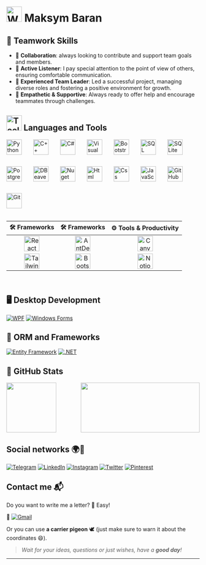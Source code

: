 # <img src="https://media.giphy.com/media/hvRJCLFzcasrR4ia7z/giphy.gif" width="40px" alt="Waving Hand GIF" /> Maksym Baran

## 🤝 Teamwork Skills
- 🌟 **Collaboration**: always looking to contribute and support team goals and members.
- 🧠 **Active Listener**: I pay special attention to the point of view of others, ensuring comfortable communication.
- 🏅 **Experienced Team Leader**: Led a successful project, managing diverse roles and fostering a positive environment for growth.
- 🤗 **Empathetic & Supportive**: Always ready to offer help and encourage teammates through challenges.


## <img src="https://media.giphy.com/media/2IudUHdI075HL02Pkk/giphy.gif" width="40px" alt="Tools GIF" /> Languages and Tools 

<div style="display: flex; flex-wrap: wrap; gap: 30px; align-items: center;">
<img  alt="Python" width="40px"  src="https://cdn.jsdelivr.net/gh/devicons/devicon@latest/icons/python/python-original.svg"/> 
<img  alt="C++" width="40px"  src="https://cdn.jsdelivr.net/gh/devicons/devicon@latest/icons/cplusplus/cplusplus-original.svg" /> 
<img  alt="C#" width="40px"  src="https://cdn.jsdelivr.net/gh/devicons/devicon@latest/icons/csharp/csharp-original.svg" /> 
<img  alt="Visual Studio" width="40px"  src="https://cdn.jsdelivr.net/gh/devicons/devicon@latest/icons/visualstudio/visualstudio-original.svg"/> 
<img  alt="Bootstrap" width="40px"  src="https://cdn.jsdelivr.net/gh/devicons/devicon@latest/icons/webstorm/webstorm-original.svg" />
<img  alt="SQL" width="40px"  src="https://cdn.jsdelivr.net/gh/devicons/devicon@latest/icons/microsoftsqlserver/microsoftsqlserver-original.svg" /> 
<img  alt="SQLite" width="40px"  src="https://cdn.jsdelivr.net/gh/devicons/devicon@latest/icons/sqlite/sqlite-original.svg" /> 
<img  alt="PostgreSQL" width="40px"  src="https://cdn.jsdelivr.net/gh/devicons/devicon@latest/icons/postgresql/postgresql-original.svg" /> 
<img  alt="DBeaver" width="40px"  src="https://cdn.jsdelivr.net/gh/devicons/devicon@latest/icons/dbeaver/dbeaver-original.svg" /> 
<img  alt="Nuget" width="40px"  src="https://cdn.jsdelivr.net/gh/devicons/devicon@latest/icons/nuget/nuget-original.svg" /> 
<img  alt="Html" width="40px"  src="https://cdn.jsdelivr.net/gh/devicons/devicon@latest/icons/html5/html5-original.svg" />
<img  alt="Css" width="40px" src="https://cdn.jsdelivr.net/gh/devicons/devicon@latest/icons/css3/css3-original.svg" />
<img  alt="JavaScript" width="40px"  src="https://cdn.jsdelivr.net/gh/devicons/devicon@latest/icons/javascript/javascript-original.svg" /> 
<img  alt="GitHub" width="40px"  src="https://cdn.jsdelivr.net/gh/devicons/devicon@latest/icons/github/github-original-wordmark.svg" /> 
<img  alt="Git" width="40px"  src="https://cdn.jsdelivr.net/gh/devicons/devicon@latest/icons/git/git-original.svg" /> 
</div>          
      
<br/>

| 🛠️ Frameworks | 🛠️ Frameworks | ⚙️ Tools & Productivity |
|:-------------:|:-------------:|:-----------------------:|
| <img alt="React" width="40" src="https://cdn.jsdelivr.net/gh/devicons/devicon@latest/icons/react/react-original.svg"/> | <img alt="AntDesign" width="40" src="https://cdn.jsdelivr.net/gh/devicons/devicon@latest/icons/antdesign/antdesign-original.svg"/> | <img alt="Canva" width="40" src="https://cdn.jsdelivr.net/gh/devicons/devicon@latest/icons/canva/canva-original.svg"/> |
| <img alt="TailwindCSS" width="40" src="https://cdn.jsdelivr.net/gh/devicons/devicon@latest/icons/tailwindcss/tailwindcss-original.svg"/> | <img alt="Bootstrap" width="40" src="https://cdn.jsdelivr.net/gh/devicons/devicon@latest/icons/bootstrap/bootstrap-original.svg"/> | <img alt="Notion" width="40" src="https://cdn.jsdelivr.net/gh/devicons/devicon@latest/icons/notion/notion-original.svg"/> |




<br/>

## 🖥️ Desktop Development
[![WPF](https://img.shields.io/badge/WPF-Intermediate-blue?style=for-the-badge&logo=windows&logoColor=white)](https://learn.microsoft.com/en-us/dotnet/desktop/wpf/)
[![Windows Forms](https://img.shields.io/badge/Windows%20Forms-Intermediate-green?style=for-the-badge&logo=windows&logoColor=white)](https://learn.microsoft.com/en-us/dotnet/desktop/winforms/)

## 🔗 ORM and Frameworks 
[![Entity Framework](https://img.shields.io/badge/Entity%20Framework-Intermediate-orange?style=for-the-badge&logo=dotnet&logoColor=white)](https://learn.microsoft.com/en-us/ef/)
[![.NET](https://img.shields.io/badge/.NET-Intermediate-blue?style=for-the-badge&logo=.net&logoColor=white)](https://dotnet.microsoft.com/)



## 🌟 **GitHub Stats**
<div style="display: flex; justify-content: space-between;">
  <img height="130" src="https://github-readme-stats.vercel.app/api?username=jacobstxt&show_icons=true&hide_title=true&hide=prs&count_private=true&theme=radical" />
  <img height="130" Width="310" src="https://github-readme-stats.vercel.app/api/top-langs/?username=jacobstxt&layout=compact&theme=radical" />
</div>


## Social networks 🌍📱
[![Telegram](https://img.shields.io/badge/Telegram-2CA5E0?style=for-the-badge&logo=Telegram&logoColor=white)](https://t.me/UAJacobs) 
[![LinkedIn](https://img.shields.io/badge/LinkedIn-0A66C2?style=for-the-badge&logo=LinkedIn&logoColor=white)](https://www.linkedin.com/in/maksym-baran-0b5667332/) 
[![Instagram](https://img.shields.io/badge/Instagram-2E5D91?style=for-the-badge&logo=Instagram&logoColor=white)](https://www.instagram.com/m_aks.brn/) 
[![Twitter](https://img.shields.io/badge/Twitter-1DA1F2?style=for-the-badge&logo=Twitter&logoColor=white)](https://x.com/jACOBS_ua) 
[![Pinterest](https://img.shields.io/badge/Pinterest-E60023?style=for-the-badge&logo=Pinterest&logoColor=white)](https://www.pinterest.com/ithyshnyk)

## Contact me 📬
Do you want to write me a letter? 📨 Easy!  

📧 [![Gmail](https://img.shields.io/badge/Email-mmaksym.baran%40gmail.com-D14836?style=for-the-badge&logo=Gmail&logoColor=white)](mailto:mmaksym.baran@gmail.com)

Or you can use **a carrier pigeon** 🕊️ (just make sure to warn it about the coordinates 😄).

> _Wait for your ideas, questions or just wishes, have a **good day**!_

---


